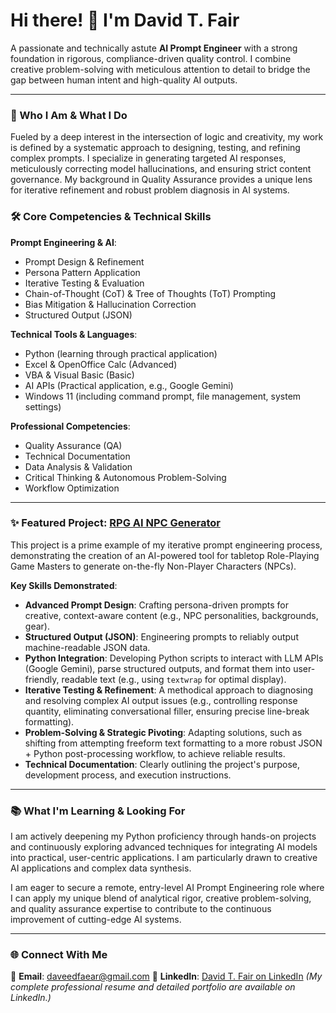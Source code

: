 # Hi there! 👋 I'm David T. Fair

A passionate and technically astute **AI Prompt Engineer** with a strong foundation in rigorous, compliance-driven quality control. I combine creative problem-solving with meticulous attention to detail to bridge the gap between human intent and high-quality AI outputs.

---

### 🚀 Who I Am & What I Do

Fueled by a deep interest in the intersection of logic and creativity, my work is defined by a systematic approach to designing, testing, and refining complex prompts. I specialize in generating targeted AI responses, meticulously correcting model hallucinations, and ensuring strict content governance. My background in Quality Assurance provides a unique lens for iterative refinement and robust problem diagnosis in AI systems.

### 🛠️ Core Competencies & Technical Skills

**Prompt Engineering & AI**:
*   Prompt Design & Refinement
*   Persona Pattern Application
*   Iterative Testing & Evaluation
*   Chain-of-Thought (CoT) & Tree of Thoughts (ToT) Prompting
*   Bias Mitigation & Hallucination Correction
*   Structured Output (JSON)

**Technical Tools & Languages**:
*   Python (learning through practical application)
*   Excel & OpenOffice Calc (Advanced)
*   VBA & Visual Basic (Basic)
*   AI APIs (Practical application, e.g., Google Gemini)
*   Windows 11 (including command prompt, file management, system settings)

**Professional Competencies**:
*   Quality Assurance (QA)
*   Technical Documentation
*   Data Analysis & Validation
*   Critical Thinking & Autonomous Problem-Solving
*   Workflow Optimization

---

### ✨ Featured Project: [RPG AI NPC Generator](https://github.com/daveedfaear-ops/rpg-ai-npc-generator)

This project is a prime example of my iterative prompt engineering process, demonstrating the creation of an AI-powered tool for tabletop Role-Playing Game Masters to generate on-the-fly Non-Player Characters (NPCs).

**Key Skills Demonstrated**:
*   **Advanced Prompt Design**: Crafting persona-driven prompts for creative, context-aware content (e.g., NPC personalities, backgrounds, gear).
*   **Structured Output (JSON)**: Engineering prompts to reliably output machine-readable JSON data.
*   **Python Integration**: Developing Python scripts to interact with LLM APIs (Google Gemini), parse structured outputs, and format them into user-friendly, readable text (e.g., using `textwrap` for optimal display).
*   **Iterative Testing & Refinement**: A methodical approach to diagnosing and resolving complex AI output issues (e.g., controlling response quantity, eliminating conversational filler, ensuring precise line-break formatting).
*   **Problem-Solving & Strategic Pivoting**: Adapting solutions, such as shifting from attempting freeform text formatting to a more robust JSON + Python post-processing workflow, to achieve reliable results.
*   **Technical Documentation**: Clearly outlining the project's purpose, development process, and execution instructions.

---

### 📚 What I'm Learning & Looking For

I am actively deepening my Python proficiency through hands-on projects and continuously exploring advanced techniques for integrating AI models into practical, user-centric applications. I am particularly drawn to creative AI applications and complex data synthesis.

I am eager to secure a remote, entry-level AI Prompt Engineering role where I can apply my unique blend of analytical rigor, creative problem-solving, and quality assurance expertise to contribute to the continuous improvement of cutting-edge AI systems.

---

### 🌐 Connect With Me

📧 **Email**: daveedfaear@gmail.com
🔗 **LinkedIn**: [David T. Fair on LinkedIn](https://www.linkedin.com/in/david-fair-6bb495390)
*(My complete professional resume and detailed portfolio are available on LinkedIn.)*
```

